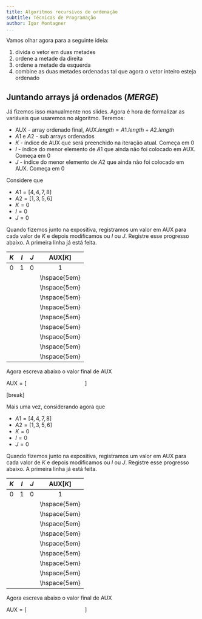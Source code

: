 ```yaml
---
title: Algoritmos recursivos de ordenação
subtitle: Técnicas de Programação
author: Igor Montagner
...
```



Vamos olhar agora para a seguinte ideia:

1. divida o vetor em duas metades
2. ordene a metade da direita
3. ordene a metade da esquerda
4. combine as duas metades ordenadas tal que agora o vetor inteiro esteja ordenado

## Juntando arrays já ordenados (*MERGE*)

Já fizemos isso manualmente nos slides. Agora é hora de formalizar as variáveis que usaremos no algoritmo. Teremos:

- $\text{AUX}$ - array ordenado final, $\text{AUX}.length = A1.length + A2.length$ 
- $A1$ e $A2$ - sub arrays ordenados
- $K$ - índice de $\text{AUX}$ que será preenchido na iteração atual. Começa em $0$
- $I$ - índice do menor elemento de $A1$ que ainda não foi colocado em $\text{AUX}$. Começa em $0$
- $J$ - índice do menor elemento de $A2$ que ainda não foi colocado em $\text{AUX}$. Começa em $0$

Considere que

- $A1 = [ 4, 4, 7, 8 ]$
- $A2 = [ 1, 3, 5, 6 ]$
- $K = 0$
- $I = 0$
- $J = 0$

Quando fizemos junto na expositiva, registramos um valor em AUX para cada valor de $K$ e depois modificamos ou $I$ ou $J$. Registre esse progresso abaixo. A primeira linha já está feita.

| $K$  | $I$   | $J$  | $\text{AUX}[K]$     |
|:----:|:-----:|:----:|:-------------------:|
| 0    |  1    |  0   | $1$                 |
|      |       |      | \hspace{5em}        |
|      |       |      | \hspace{5em}        |
|      |       |      | \hspace{5em}        |
|      |       |      | \hspace{5em}        |
|      |       |      | \hspace{5em}        |
|      |       |      | \hspace{5em}        |
|      |       |      | \hspace{5em}        |
|      |       |      | \hspace{5em}        |
|      |       |      | \hspace{5em}        |

Agora escreva abaixo o valor final de AUX

$\textrm{AUX} = [ \hspace{10em} ]$

[break]

Mais uma vez, considerando agora que 

- $A1 = [ 4, 4, 7, 8 ]$
- $A2 = [ 1, 3, 5, 6 ]$
- $K = 0$
- $I = 0$
- $J = 0$

Quando fizemos junto na expositiva, registramos um valor em AUX para cada valor de $K$ e depois modificamos ou $I$ ou $J$. Registre esse progresso abaixo. A primeira linha já está feita.

| $K$  | $I$   | $J$  | $\text{AUX}[K]$     |
|:----:|:-----:|:----:|:-------------------:|
| 0    |  1    |  0   | $1$                 |
|      |       |      | \hspace{5em}        |
|      |       |      | \hspace{5em}        |
|      |       |      | \hspace{5em}        |
|      |       |      | \hspace{5em}        |
|      |       |      | \hspace{5em}        |
|      |       |      | \hspace{5em}        |
|      |       |      | \hspace{5em}        |
|      |       |      | \hspace{5em}        |
|      |       |      | \hspace{5em}        |

Agora escreva abaixo o valor final de AUX

$\textrm{AUX} = [ \hspace{10em} ]$


